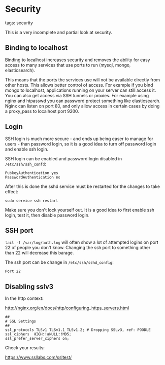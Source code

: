 # Security

tags: security

This is a very incomplete and partial look at security.

## Binding to localhost

Binding to localhost increases security and removes the ability for easy access
to many services that use ports to run (mysql, mongo, elasticsearch).

This means that the
ports the services use will not be available directly from other hosts. This allows
better control of access. For example if you bind mongo to localhost, applications
running on your server can still access it. You can also get access via SSH
tunnels or proxies. For example using nginx and htpasswd you can password protect
something like elasticsearch. Nginx can listen on port 80, and only allow access
in certain cases by doing a proxy_pass to localhost port 9200.

## Login

SSH login is much more secure - and ends up being easer to manage for users - than
password login, so it is a good idea to turn off password login and enable ssh
login.

SSH login can be enabled and password login disabled in `/etc/ssh/ssh_confd`:

```
PubkeyAuthentication yes
PasswordAuthentication no
```

After this is done the sshd service must be restarted for the changes to take effect:

```
sudo service ssh restart
```

Make sure you don't lock yourself out. It is a good idea to first enable ssh login,
test it, then disable password login.

## SSH port

`tail -f /var/log/auth.log` will often show a lot of attempted logins on port 22
of people you don't know. Changing the ssh port to something other than 22 will
decrease this barage.

The ssh port can be change in `/etc/ssh/sshd_config`:

```
Port 22
```

## Disabling sslv3

In the http context:

http://nginx.org/en/docs/http/configuring_https_servers.html

```
##
# SSL Settings
##
ssl_protocols TLSv1 TLSv1.1 TLSv1.2; # Dropping SSLv3, ref: POODLE
ssl_ciphers  HIGH:!aNULL:!MD5;
ssl_prefer_server_ciphers on;
```

Check your results:

https://www.ssllabs.com/ssltest/
